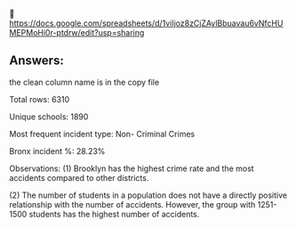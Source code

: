 🔗 https://docs.google.com/spreadsheets/d/1viIjoz8zCjZAylBbuavau6vNfcHUMEPMoHi0r-ptdrw/edit?usp=sharing

## Answers:
the clean column name is in the copy file

Total rows: 6310

Unique schools: 1890

Most frequent incident type: Non- Criminal Crimes

Bronx incident %: 28.23%

Observations:
(1) Brooklyn has the highest crime rate and the most accidents compared to other districts.

(2) The number of students in a population does not have a directly positive relationship with the number of accidents. However, the group with 1251-1500 students has the highest number of accidents.
